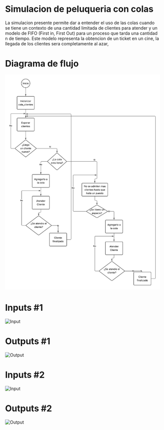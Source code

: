 # Simulacion de peluqueria con colas
La simulacion presente permite dar a entender el uso de las colas cuando se tiene un contexto de una cantidad limitada de clientes para atender y un modelo de FIFO (First in, First Out) para un proceso que tarda una cantidad n de tiempo. Este modelo representa la obtencion de un ticket en un cine, la llegada de los clientes sera completamente al azar, 
# Diagrama de flujo
![Diagrama](Fotos/Diagrama.png)
# Inputs #1
![Input]()
# Outputs #1
![Output]()
# Inputs #2
![Input]()
# Outputs #2
![Output]()
